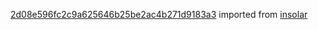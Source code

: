[2d08e596fc2c9a625646b25be2ac4b271d9183a3](https://github.com/insolar/insolar/commit/2d08e596fc2c9a625646b25be2ac4b271d9183a3) imported from [insolar](https://github.com/insolar/insolar)
